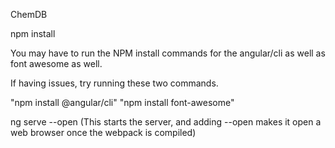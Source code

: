 ChemDB

npm install


You may have to run the NPM install commands for the angular/cli as well as font awesome as well. 

If having issues, try running these two commands. 

"npm install @angular/cli"
"npm install font-awesome"


ng serve --open   (This starts the server, and adding --open makes it open a web browser once the webpack is compiled)
